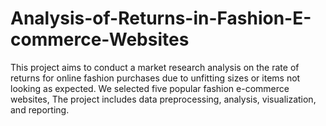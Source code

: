# Analysis-of-Returns-in-Fashion-E-commerce-Websites
This project aims to conduct a market research analysis on the rate of returns for online fashion purchases due to unfitting sizes or items not looking as expected. We selected five popular fashion e-commerce websites, The project includes data preprocessing, analysis, visualization, and reporting.
